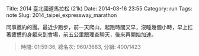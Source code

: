 Title: 2014 臺北國道馬拉松 (21k)
Date: 2014-03-16 23:55
Category: run
Tags: note
Slug: 2014_taipei_expressway_marathon

同事邀約的團。最近少跑步，前一天爬山，起跑時間又早，沒睡幾個小時，早上扛著疲憊的身軀來到會場，前五公里跟理查聊天，後來再開始加速。


> 時間: 01:59:36, 總名次: 960/3683, 分組: 400/1423

